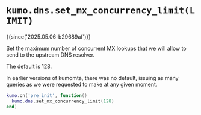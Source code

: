 # `kumo.dns.set_mx_concurrency_limit(LIMIT)`

{{since('2025.05.06-b29689af')}}

Set the maximum number of concurrent MX lookups that we will allow
to send to the upstream DNS resolver.

The default is 128.

In earlier versions of kumomta, there was no default, issuing
as many queries as we were requested to make at any given moment.

```lua
kumo.on('pre_init', function()
  kumo.dns.set_mx_concurrency_limit(128)
end)
```


